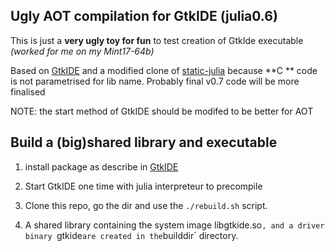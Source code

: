 ## Ugly AOT compilation for GtkIDE (julia0.6)

This is just a **very ugly toy for fun** to test creation of GtkIde executable  *(worked for me on my Mint17-64b)*

Based on [GtkIDE](https://github.com/jonathanBieler/GtkIDE.jl) 
and a modified clone of  [static-julia](https://github.com/JuliaComputing/static-julia) because **C ** code is not parametrised for lib name. Probably final v0.7 code will be more finalised

NOTE: the start method of GtkIDE should be modifed to be better for AOT

## Build a (big)shared library and executable 

1. install package as describe in  [GtkIDE](https://github.com/jonathanBieler/GtkIDE.jl)

2. Start GtkIDE one time with  julia interpreteur to precompile

3. Clone this repo, go the dir  and use the `./rebuild.sh` script. 

4. A shared library containing the system image libgtkide.so`, and a
   driver binary `gtkide` are created in the `builddir` directory.






